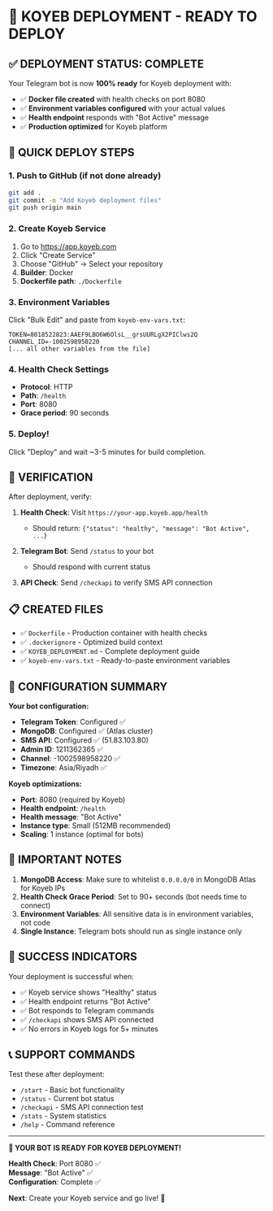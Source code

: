 # 🚀 KOYEB DEPLOYMENT - READY TO DEPLOY

## ✅ **DEPLOYMENT STATUS: COMPLETE**

Your Telegram bot is now **100% ready** for Koyeb deployment with:
- ✅ **Docker file created** with health checks on port 8080
- ✅ **Environment variables configured** with your actual values
- ✅ **Health endpoint** responds with "Bot Active" message
- ✅ **Production optimized** for Koyeb platform

## 🎯 **QUICK DEPLOY STEPS**

### 1. Push to GitHub (if not done already)
```bash
git add .
git commit -m "Add Koyeb deployment files"
git push origin main
```

### 2. Create Koyeb Service
1. Go to https://app.koyeb.com
2. Click "Create Service"
3. Choose "GitHub" → Select your repository
4. **Builder**: Docker
5. **Dockerfile path**: `./Dockerfile`

### 3. Environment Variables
Click "Bulk Edit" and paste from `koyeb-env-vars.txt`:
```
TOKEN=8018522823:AAEF9LBO6W6OlsL__grsUURLgX2PIClws2Q
CHANNEL_ID=-1002598958220
[... all other variables from the file]
```

### 4. Health Check Settings
- **Protocol**: HTTP
- **Path**: `/health`
- **Port**: 8080
- **Grace period**: 90 seconds

### 5. Deploy!
Click "Deploy" and wait ~3-5 minutes for build completion.

## 🏥 **VERIFICATION**

After deployment, verify:
1. **Health Check**: Visit `https://your-app.koyeb.app/health`
   - Should return: `{"status": "healthy", "message": "Bot Active", ...}`

2. **Telegram Bot**: Send `/status` to your bot
   - Should respond with current status

3. **API Check**: Send `/checkapi` to verify SMS API connection

## 📋 **CREATED FILES**

- ✅ `Dockerfile` - Production container with health checks
- ✅ `.dockerignore` - Optimized build context
- ✅ `KOYEB_DEPLOYMENT.md` - Complete deployment guide
- ✅ `koyeb-env-vars.txt` - Ready-to-paste environment variables

## 🔧 **CONFIGURATION SUMMARY**

**Your bot configuration:**
- **Telegram Token**: Configured ✅
- **MongoDB**: Configured ✅ (Atlas cluster)
- **SMS API**: Configured ✅ (51.83.103.80)
- **Admin ID**: 1211362365 ✅
- **Channel**: -1002598958220 ✅
- **Timezone**: Asia/Riyadh ✅

**Koyeb optimizations:**
- **Port**: 8080 (required by Koyeb)
- **Health endpoint**: `/health` 
- **Health message**: "Bot Active"
- **Instance type**: Small (512MB recommended)
- **Scaling**: 1 instance (optimal for bots)

## 🚨 **IMPORTANT NOTES**

1. **MongoDB Access**: Make sure to whitelist `0.0.0.0/0` in MongoDB Atlas for Koyeb IPs
2. **Health Check Grace Period**: Set to 90+ seconds (bot needs time to connect)
3. **Environment Variables**: All sensitive data is in environment variables, not code
4. **Single Instance**: Telegram bots should run as single instance only

## 🎉 **SUCCESS INDICATORS**

Your deployment is successful when:
- ✅ Koyeb service shows "Healthy" status
- ✅ Health endpoint returns "Bot Active"
- ✅ Bot responds to Telegram commands
- ✅ `/checkapi` shows SMS API connected
- ✅ No errors in Koyeb logs for 5+ minutes

## 📞 **SUPPORT COMMANDS**

Test these after deployment:
- `/start` - Basic bot functionality
- `/status` - Current bot status
- `/checkapi` - SMS API connection test
- `/stats` - System statistics
- `/help` - Command reference

---

**🚀 YOUR BOT IS READY FOR KOYEB DEPLOYMENT!**

**Health Check**: Port 8080 ✅  
**Message**: "Bot Active" ✅  
**Configuration**: Complete ✅  

**Next**: Create your Koyeb service and go live! 🎯